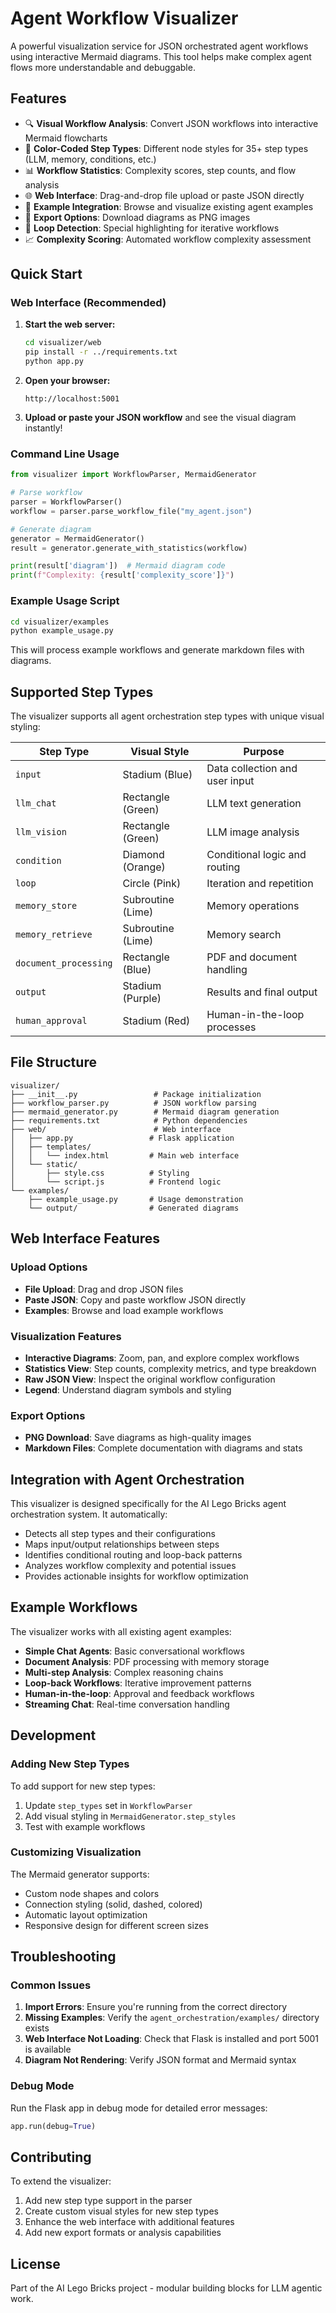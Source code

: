 # Agent Workflow Visualizer

A powerful visualization service for JSON orchestrated agent workflows using interactive Mermaid diagrams. This tool helps make complex agent flows more understandable and debuggable.

## Features

- 🔍 **Visual Workflow Analysis**: Convert JSON workflows into interactive Mermaid flowcharts
- 🎨 **Color-Coded Step Types**: Different node styles for 35+ step types (LLM, memory, conditions, etc.)
- 📊 **Workflow Statistics**: Complexity scores, step counts, and flow analysis
- 🌐 **Web Interface**: Drag-and-drop file upload or paste JSON directly
- 📁 **Example Integration**: Browse and visualize existing agent examples
- 💾 **Export Options**: Download diagrams as PNG images
- 🔄 **Loop Detection**: Special highlighting for iterative workflows
- 📈 **Complexity Scoring**: Automated workflow complexity assessment

## Quick Start

### Web Interface (Recommended)

1. **Start the web server:**
   ```bash
   cd visualizer/web
   pip install -r ../requirements.txt
   python app.py
   ```

2. **Open your browser:**
   ```
   http://localhost:5001
   ```

3. **Upload or paste your JSON workflow** and see the visual diagram instantly!

### Command Line Usage

```python
from visualizer import WorkflowParser, MermaidGenerator

# Parse workflow
parser = WorkflowParser()
workflow = parser.parse_workflow_file("my_agent.json")

# Generate diagram
generator = MermaidGenerator()
result = generator.generate_with_statistics(workflow)

print(result['diagram'])  # Mermaid diagram code
print(f"Complexity: {result['complexity_score']}")
```

### Example Usage Script

```bash
cd visualizer/examples
python example_usage.py
```

This will process example workflows and generate markdown files with diagrams.

## Supported Step Types

The visualizer supports all agent orchestration step types with unique visual styling:

| Step Type | Visual Style | Purpose |
|-----------|--------------|---------|
| `input` | Stadium (Blue) | Data collection and user input |
| `llm_chat` | Rectangle (Green) | LLM text generation |
| `llm_vision` | Rectangle (Green) | LLM image analysis |
| `condition` | Diamond (Orange) | Conditional logic and routing |
| `loop` | Circle (Pink) | Iteration and repetition |
| `memory_store` | Subroutine (Lime) | Memory operations |
| `memory_retrieve` | Subroutine (Lime) | Memory search |
| `document_processing` | Rectangle (Blue) | PDF and document handling |
| `output` | Stadium (Purple) | Results and final output |
| `human_approval` | Stadium (Red) | Human-in-the-loop processes |

## File Structure

```
visualizer/
├── __init__.py                 # Package initialization
├── workflow_parser.py          # JSON workflow parsing
├── mermaid_generator.py        # Mermaid diagram generation
├── requirements.txt            # Python dependencies
├── web/                        # Web interface
│   ├── app.py                 # Flask application
│   ├── templates/
│   │   └── index.html         # Main web interface
│   └── static/
│       ├── style.css          # Styling
│       └── script.js          # Frontend logic
└── examples/
    ├── example_usage.py       # Usage demonstration
    └── output/                # Generated diagrams
```

## Web Interface Features

### Upload Options
- **File Upload**: Drag and drop JSON files
- **Paste JSON**: Copy and paste workflow JSON directly
- **Examples**: Browse and load example workflows

### Visualization Features
- **Interactive Diagrams**: Zoom, pan, and explore complex workflows
- **Statistics View**: Step counts, complexity metrics, and type breakdown
- **Raw JSON View**: Inspect the original workflow configuration
- **Legend**: Understand diagram symbols and styling

### Export Options
- **PNG Download**: Save diagrams as high-quality images
- **Markdown Files**: Complete documentation with diagrams and stats

## Integration with Agent Orchestration

This visualizer is designed specifically for the AI Lego Bricks agent orchestration system. It automatically:

- Detects all step types and their configurations
- Maps input/output relationships between steps
- Identifies conditional routing and loop-back patterns
- Analyzes workflow complexity and potential issues
- Provides actionable insights for workflow optimization

## Example Workflows

The visualizer works with all existing agent examples:

- **Simple Chat Agents**: Basic conversational workflows
- **Document Analysis**: PDF processing with memory storage
- **Multi-step Analysis**: Complex reasoning chains
- **Loop-back Workflows**: Iterative improvement patterns
- **Human-in-the-loop**: Approval and feedback workflows
- **Streaming Chat**: Real-time conversation handling

## Development

### Adding New Step Types

To add support for new step types:

1. Update `step_types` set in `WorkflowParser`
2. Add visual styling in `MermaidGenerator.step_styles`
3. Test with example workflows

### Customizing Visualization

The Mermaid generator supports:
- Custom node shapes and colors
- Connection styling (solid, dashed, colored)
- Automatic layout optimization
- Responsive design for different screen sizes

## Troubleshooting

### Common Issues

1. **Import Errors**: Ensure you're running from the correct directory
2. **Missing Examples**: Verify the `agent_orchestration/examples/` directory exists
3. **Web Interface Not Loading**: Check that Flask is installed and port 5001 is available
4. **Diagram Not Rendering**: Verify JSON format and Mermaid syntax

### Debug Mode

Run the Flask app in debug mode for detailed error messages:

```python
app.run(debug=True)
```

## Contributing

To extend the visualizer:

1. Add new step type support in the parser
2. Create custom visual styles for new step types  
3. Enhance the web interface with additional features
4. Add new export formats or analysis capabilities

## License

Part of the AI Lego Bricks project - modular building blocks for LLM agentic work.